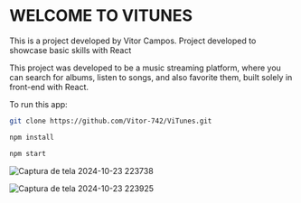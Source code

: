 # WELCOME TO VITUNES

This is a project developed by Vitor Campos.
Project developed to showcase basic skills with React

This project was developed to be a music streaming platform, where you can search for albums, listen to songs, and also favorite them, built solely in front-end with React.

To run this app:

```bash
git clone https://github.com/Vitor-742/ViTunes.git

npm install

npm start

```

![Captura de tela 2024-10-23 223738](https://github.com/user-attachments/assets/8bab16eb-0678-4713-97b3-ec0549c07b67)

![Captura de tela 2024-10-23 223925](https://github.com/user-attachments/assets/36adf537-1125-4256-aa27-8068c44791f1)
